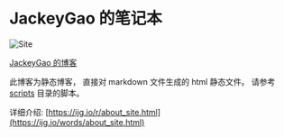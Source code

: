 JackeyGao 的笔记本
=================

![Site](https://github.com/jackeyGao/JackeyGao.github.io/workflows/Jekyll%20site%20CI/badge.svg)


[JackeyGao 的博客](https://ijg.io)


此博客为静态博客， 直接对 markdown 文件生成的 html 静态文件。 请参考 [scripts](https://github.com/jackeyGao/JackeyGao.github.io/tree/master/scripts) 目录的脚本。


详细介绍: [https://ijg.io/r/about_site.html](https://ijg.io/words/about_site.html)

